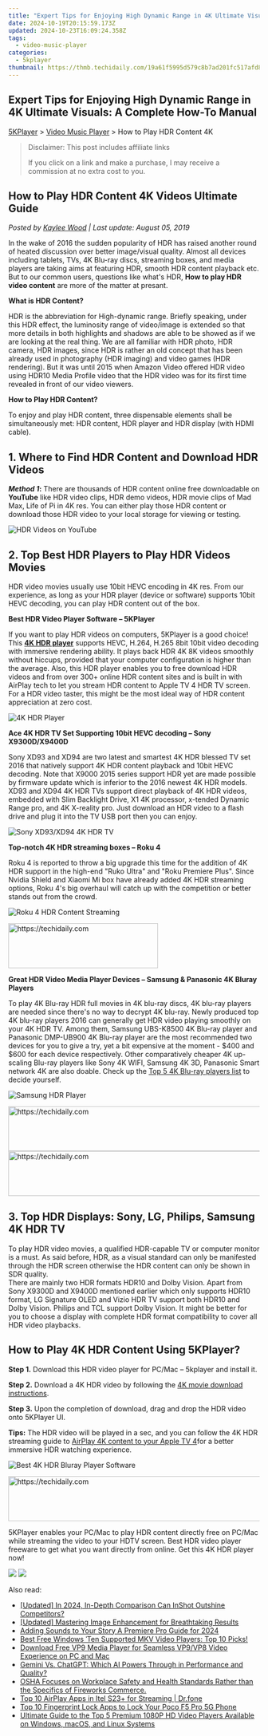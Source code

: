 ```yaml
---
title: "Expert Tips for Enjoying High Dynamic Range in 4K Ultimate Visuals: A Complete How-To Manual"
date: 2024-10-19T20:15:59.173Z
updated: 2024-10-23T16:09:24.358Z
tags:
  - video-music-player
categories:
  - 5kplayer
thumbnail: https://thmb.techidaily.com/19a61f5995d579c8b7ad201fc517afd84cc338957aeb2d8c12a802a23a178f47.jpg
---
```


## Expert Tips for Enjoying High Dynamic Range in 4K Ultimate Visuals: A Complete How-To Manual

[5KPlayer](https://tools.techidaily.com/5kplayer/products/) \> [Video Music Player](https://tools.techidaily.com/5kplayer/video-music-player/) \> How to Play HDR Content 4K

>  Disclaimer: This post includes affiliate links
>
>  If you click on a link and make a purchase, I may receive a commission at no extra cost to you.
>

## How to Play HDR Content 4K Videos Ultimate Guide

 _Posted by [Kaylee Wood](https://www.quora.com/profile/Amanda-Hu-21) | Last update: August 05, 2019_

In the wake of 2016 the sudden popularity of HDR has raised another round of heated discussion over better image/visual quality. Almost all devices including tablets, TVs, 4K Blu-ray discs, streaming boxes, and media players are taking aims at featuring HDR, smooth HDR content playback etc. But to our common users, questions like what's HDR, **How to play HDR video content** are more of the matter at presant. 

**What is HDR Content?**

HDR is the abbreviation for High-dynamic range. Briefly speaking, under this HDR effect, the luminosity range of video/image is extended so that more details in both highlights and shadows are able to be showed as if we are looking at the real thing. We are all familiar with HDR photo, HDR camera, HDR images, since HDR is rather an old concept that has been already used in photography (HDR imaging) and video games (HDR rendering). But it was until 2015 when Amazon Video offered HDR video using HDR10 Media Profile video that the HDR video was for its first time revealed in front of our video viewers. 

 **How to Play HDR Content?**

To enjoy and play HDR content, three dispensable elements shall be simultaneously met: HDR content, HDR player and HDR display (with HDMI cable).

## 1\. Where to Find HDR Content and Download HDR Videos

**_Method 1_:** There are thousands of HDR content online free downloadable on **YouTube** like HDR video clips, HDR demo videos, HDR movie clips of Mad Max, Life of Pi in 4K res. You can either play those HDR content or download those HDR video to your local storage for viewing or testing. 

![HDR Videos on YouTube](https://www.5kplayer.com/video-music-player/img/play-hdr-content-2.jpg) 

## 2\. Top Best HDR Players to Play HDR Videos Movies

HDR video movies usually use 10bit HEVC encoding in 4K res. From our experience, as long as your HDR player (device or software) supports 10bit HEVC decoding, you can play HDR content out of the box. 

**Best HDR Video Player Software – 5KPlayer** 

If you want to play HDR videos on computers, 5KPlayer is a good choice! This **[4K HDR player](https://tools.techidaily.com/5kplayer/video-music-player/)** supports HEVC, H.264, H.265 8bit 10bit video decoding with immersive rendering ability. It plays back HDR 4K 8K videos smoothly without hiccups, provided that your computer configuration is higher than the average. Also, this HDR player enables you to free download HDR videos and from over 300+ online HDR content sites and is built in with AirPlay tech to let you stream HDR content to Apple TV 4 HDR TV screen. For a HDR video taster, this might be the most ideal way of HDR content appreciation at zero cost. 

![4K HDR Player](https://www.5kplayer.com/video-music-player/img/5kplayer-img.jpg) 

**Ace 4K HDR TV Set Supporting 10bit HEVC decoding – Sony X9300D/X9400D**

Sony XD93 and XD94 are two latest and smartest 4K HDR blessed TV set 2016 that natively support 4K HDR content playback and 10bit HEVC decoding. Note that X9000 2015 series support HDR yet are made possible by firmware update which is inferior to the 2016 newest 4K HDR models. XD93 and XD94 4K HDR TVs support direct playback of 4K HDR videos, embedded with Slim Backlight Drive, X1 4K processor, x-tended Dynamic Range pro, and 4K X-reality pro. Just download an HDR video to a flash drive and plug it into the TV USB port then you can enjoy.

![Sony XD93/XD94 4K HDR TV](https://www.5kplayer.com/video-music-player/img/play-hdr-content-4.jpg) 

**Top-notch 4K HDR streaming boxes – Roku 4**

Roku 4 is reported to throw a big upgrade this time for the addition of 4K HDR support in the high-end "Ruko Ultra" and "Roku Premiere Plus". Since Nvidia Shield and Xiaomi Mi box have already added 4K HDR streaming options, Roku 4's big overhaul will catch up with the competition or better stands out from the crowd. 

![Roku 4 HDR Content Streaming](https://www.5kplayer.com/video-music-player/img/play-hdr-content-3.jpg) 

<!-- affiliate ads begin -->
<a href="https://dhgate.sjv.io/c/5597632/2106655/12108" target="_top" id="2106655">
  <img src="//a.impactradius-go.com/display-ad/12108-2106655" border="0" alt="https://techidaily.com" width="300" height="90"/>
</a>
<img height="0" width="0" src="https://dhgate.sjv.io/i/5597632/2106655/12108" style="position:absolute;visibility:hidden;" border="0" />
<!-- affiliate ads end -->

**Great HDR Video Media Player Devices – Samsung & Panasonic 4K Bluray Players**

To play 4K Blu-ray HDR full movies in 4K blu-ray discs, 4K blu-ray players are needed since there's no way to decrypt 4K blu-ray. Newly produced top 4K blu-ray players 2016 can generally get HDR video playing smoothly on your 4K HDR TV. Among them, Samsung UBS-K8500 4K Blu-ray player and Panasonic DMP-UB900 4K Blu-ray player are the most recommended two devices for you to give a try, yet a bit expensive at the moment - $400 and $600 for each device respectively. Other comparatively cheaper 4K up-scaling Blu-ray players like Sony 4K WIFI, Samsung 4K 3D, Panasonic Smart network 4K are also doable. Check up the [Top 5 4K Blu-ray players list](https://tools.techidaily.com/5kplayer/video-music-player/) to decide yourself.

![Samsung HDR Player](https://www.5kplayer.com/video-music-player/img/5kp-4k-bluray-zjy-041216-002.jpg) 

<!-- affiliate ads begin -->
<a href="https://ursime.pxf.io/c/5597632/2136545/16384" target="_top" id="2136545">
  <img src="//a.impactradius-go.com/display-ad/16384-2136545" border="0" alt="https://techidaily.com" width="728" height="90"/>
</a>
<img height="0" width="0" src="https://ursime.pxf.io/i/5597632/2136545/16384" style="position:absolute;visibility:hidden;" border="0" />
<!-- affiliate ads end -->

<!-- affiliate ads begin -->
<a href="https://appsumo.8odi.net/c/5597632/2144278/7443" target="_top" id="2144278">
  <img src="//a.impactradius-go.com/display-ad/7443-2144278" border="0" alt="https://techidaily.com" width="728" height="90"/>
</a>
<img height="0" width="0" src="https://appsumo.8odi.net/i/5597632/2144278/7443" style="position:absolute;visibility:hidden;" border="0" />
<!-- affiliate ads end -->

## 3\. Top HDR Displays: Sony, LG, Philips, Samsung 4K HDR TV

To play HDR video movies, a qualified HDR-capable TV or computer monitor is a must. As said before, HDR, as a visual standard can only be manifested through the HDR screen otherwise the HDR content can only be shown in SDR quality.   
There are mainly two HDR formats HDR10 and Dolby Vision. Apart from Sony X9300D and X9400D mentioned earlier which only supports HDR10 format, LG Signature OLED and Vizio HDR TV support both HDR10 and Dolby Vision. Philips and TCL support Dolby Vision. It might be better for you to choose a display with complete HDR format compatibility to cover all HDR video playbacks. 

## How to Play 4K HDR Content Using 5KPlayer?

**Step 1.** Download this HDR video player for PC/Mac – 5kplayer and install it.

**Step 2.** Download a 4K HDR video by following the [4K movie download instructions](https://tools.techidaily.com/5kplayer/video-music-player/).

**Step 3.** Upon the completion of download, drag and drop the HDR video onto 5KPlayer UI.

**Tips:** The HDR video will be played in a sec, and you can follow the 4K HDR streaming guide to [AirPlay 4K content to your Apple TV 4](https://tools.techidaily.com/5kplayer/airplay/)for a better immersive HDR watching experience.

![Best 4K HDR Bluray Player Software](https://www.5kplayer.com/video-music-player/img/4k-bluray-zjy-002.jpg) 

<!-- affiliate ads begin -->
<a href="https://aligracehair.sjv.io/c/5597632/2135405/19272" target="_top" id="2135405">
  <img src="//a.impactradius-go.com/display-ad/19272-2135405" border="0" alt="https://techidaily.com" width="728" height="90"/>
</a>
<img height="0" width="0" src="https://aligracehair.sjv.io/i/5597632/2135405/19272" style="position:absolute;visibility:hidden;" border="0" />
<!-- affiliate ads end -->

5KPlayer enables your PC/Mac to play HDR content directly free on PC/Mac while streaming the video to your HDTV screen. Best HDR video player freeware to get what you want directly from online. Get this 4K HDR player now!

[![](https://www.5kplayer.com/video-music-player/../button/freedownwhitewin.png)](https://tools.techidaily.com/5kplayer/products/) [![](https://www.5kplayer.com/video-music-player/../button/freedownbackmac.png)](https://tools.techidaily.com/5kplayer/products/)

<ins class="adsbygoogle"
     style="display:block"
     data-ad-format="autorelaxed"
     data-ad-client="ca-pub-7571918770474297"
     data-ad-slot="1223367746"></ins>

<ins class="adsbygoogle"
     style="display:block"
     data-ad-client="ca-pub-7571918770474297"
     data-ad-slot="8358498916"
     data-ad-format="auto"
     data-full-width-responsive="true"></ins>

<span class="atpl-alsoreadstyle">Also read:</span>
<div><ul>
<li><a href="https://article-helps.techidaily.com/updated-in-2024-in-depth-comparison-can-inshot-outshine-competitors/"><u>[Updated] In 2024, In-Depth Comparison Can InShot Outshine Competitors?</u></a></li>
<li><a href="https://article-posts.techidaily.com/updated-mastering-image-enhancement-for-breathtaking-results/"><u>[Updated] Mastering Image Enhancement for Breathtaking Results</u></a></li>
<li><a href="https://fox-cloud.techidaily.com/adding-sounds-to-your-story-a-premiere-pro-guide-for-2024/"><u>Adding Sounds to Your Story A Premiere Pro Guide for 2024</u></a></li>
<li><a href="https://video-ai-editor.techidaily.com/best-free-windows-ten-supported-mkv-video-players-top-10-picks/"><u>Best Free Windows ˈTen Supported MKV Video Players: Top 10 Picks!</u></a></li>
<li><a href="https://video-ai-editor.techidaily.com/download-free-vp9-media-player-for-seamless-vp9vp8-video-experience-on-pc-and-mac/"><u>Download Free VP9 Media Player for Seamless VP9/VP8 Video Experience on PC and Mac</u></a></li>
<li><a href="https://tech-revival.techidaily.com/gemini-vs-chatgpt-which-ai-powers-through-in-performance-and-quality/"><u>Gemini Vs. ChatGPT: Which AI Powers Through in Performance and Quality?</u></a></li>
<li><a href="https://video-ai-editor.techidaily.com/osha-focuses-on-workplace-safety-and-health-standards-rather-than-the-specifics-of-fireworks-commerce/"><u>OSHA Focuses on Workplace Safety and Health Standards Rather than the Specifics of Fireworks Commerce.</u></a></li>
<li><a href="https://screen-mirror.techidaily.com/top-10-airplay-apps-in-itel-s23plus-for-streaming-drfone-by-drfone-android/"><u>Top 10 AirPlay Apps in Itel S23+ for Streaming | Dr.fone</u></a></li>
<li><a href="https://easy-unlock-android.techidaily.com/top-10-fingerprint-lock-apps-to-lock-your-poco-f5-pro-5g-phone-by-drfone-android/"><u>Top 10 Fingerprint Lock Apps to Lock Your Poco F5 Pro 5G Phone</u></a></li>
<li><a href="https://video-ai-editor.techidaily.com/ultimate-guide-to-the-top-5-premium-1080p-hd-video-players-available-on-windows-macos-and-linux-systems/"><u>Ultimate Guide to the Top 5 Premium 1080P HD Video Players Available on Windows, macOS, and Linux Systems</u></a></li>
</ul></div>

